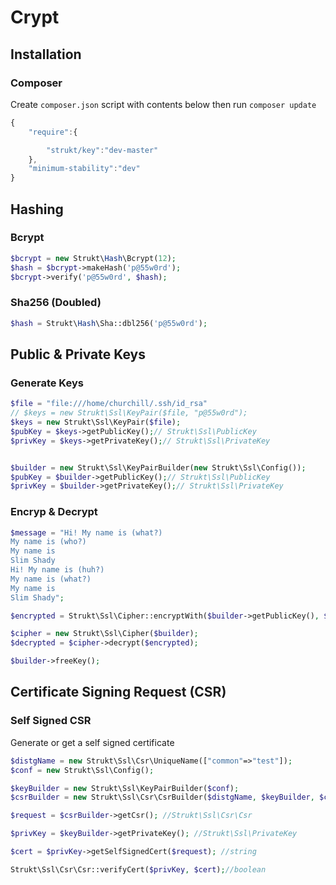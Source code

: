 Crypt
=====

## Installation

### Composer

Create `composer.json` script with contents below then run `composer update`

```js
{
    "require":{

        "strukt/key":"dev-master"
    },
    "minimum-stability":"dev"
}
```

## Hashing

### Bcrypt

```php
$bcrypt = new Strukt\Hash\Bcrypt(12);
$hash = $bcrypt->makeHash('p@55w0rd');
$bcrypt->verify('p@55w0rd', $hash);
```

### Sha256 (Doubled)

```php
$hash = Strukt\Hash\Sha::dbl256('p@55w0rd');
```

## Public & Private Keys

### Generate Keys

```php
$file = "file:///home/churchill/.ssh/id_rsa"
// $keys = new Strukt\Ssl\KeyPair($file, "p@55w0rd");
$keys = new Strukt\Ssl\KeyPair($file);
$pubKey = $keys->getPublicKey();// Strukt\Ssl\PublicKey
$privKey = $keys->getPrivateKey();// Strukt\Ssl\PrivateKey


$builder = new Strukt\Ssl\KeyPairBuilder(new Strukt\Ssl\Config());
$pubKey = $builder->getPublicKey();// Strukt\Ssl\PublicKey
$privKey = $builder->getPrivateKey();// Strukt\Ssl\PrivateKey
```

### Encryp & Decrypt

```php
$message = "Hi! My name is (what?)
My name is (who?)
My name is
Slim Shady
Hi! My name is (huh?)
My name is (what?)
My name is
Slim Shady";

$encrypted = Strukt\Ssl\Cipher::encryptWith($builder->getPublicKey(), $message);

$cipher = new Strukt\Ssl\Cipher($builder);
$decrypted = $cipher->decrypt($encrypted);

$builder->freeKey();
```

## Certificate Signing Request (CSR)

### Self Signed CSR

Generate or get a self signed certificate

```php
$distgName = new Strukt\Ssl\Csr\UniqueName(["common"=>"test"]);
$conf = new Strukt\Ssl\Config();

$keyBuilder = new Strukt\Ssl\KeyPairBuilder($conf);
$csrBuilder = new Strukt\Ssl\Csr\CsrBuilder($distgName, $keyBuilder, $conf);

$request = $csrBuilder->getCsr(); //Strukt\Ssl\Csr\Csr

$privKey = $keyBuilder->getPrivateKey(); //Strukt\Ssl\PrivateKey

$cert = $privKey->getSelfSignedCert($request); //string

Strukt\Ssl\Csr\Csr::verifyCert($privKey, $cert);//boolean
```